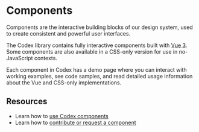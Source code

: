 # Components

Components are the interactive building blocks of our design system, used to create consistent and powerful user interfaces.

The Codex library contains fully interactive components built with [Vue 3](https://vuejs.org/). Some
components are also available in a CSS-only version for use in no-JavaScript contexts.

Each component in Codex has a demo page where you can interact with working examples, see code samples, and read detailed usage information about the Vue and CSS-only implementations.

## Resources

- Learn how to [use Codex components](../using-codex/usage.html#using-components)
- Learn how to [contribute or request a component](../contributing/overview.html)
